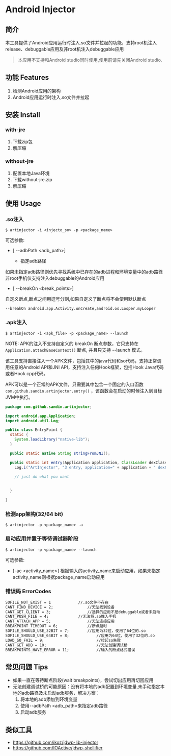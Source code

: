 # Android Injector

## 简介

本工具提供了Android应用运行时注入.so文件并拉起的功能，支持root机注入release、debuggable应用及非root机注入debuggable应用

> 本应用不支持和Android studio同时使用,使用前请先关闭Android studio.

## 功能 Features

1. 检测Android应用的架构
2. Android应用运行时注入.so文件并拉起

## 安装 Install

### with-jre

1. 下载zip包
2. 解压缩

### without-jre

1. 配置本地Java环境
2. 下载without-jre.zip
3. 解压缩

## 使用 Usage

### .so注入 
```
$ artinjector -i <injecto_so> -p <package_name>
```
可选参数:

- [ --adbPath <adb_path>]

  - 指定adb路径
  
如果未指定adb路径则优先寻找系统中已存在的adb进程和环境变量中的adb路径
非root手机仅支持注入debuggable的Android应用

- [ --breakOn <break_points>]

自定义断点,断点之间用逗号分割,如果自定义了断点将不会使用默认断点
```
--breakOn android.app.Activity.onCreate,android.os.Looper.myLooper
```


### .apk注入

```
$ artinjector -i <apk_file> -p <package_name> --launch
```

NOTE: APK的注入不支持自定义的 breakOn 断点参数，它只支持在 `Application.attachBaseContext()` 断点, 并且只支持 --launch 模式。

该工具支持直接注入一个APK文件，包括其中的java代码和so代码，支持正常调用任意的Android API和JNI API，支持注入任何Hook框架，包括Hook Java代码或者Hook cpp代码。

APK可以是一个正常的APK文件，只需要其中包含一个固定的入口函数 `com.github.sandin.artinjector.entry()` ，该函数会在启动的时候注入到目标JVM中执行。

```java
package com.github.sandin.artinjector;

import android.app.Application;
import android.util.Log;

public class EntryPoint {
  static {
    System.loadLibrary("native-lib");
  }

  public static native String stringFromJNI();

  public static int entry(Application application, ClassLoader dexClassLoader, ClassLoader originClassLoader) {
    Log.i("ArtInjector", "3 entry, application=" + application + " dexClassLoader=" + dexClassLoader + ", originClassLoader=" + originClassLoader);
    
    // just do what you want

      
  }

}
```


### 检测app架构(32/64 bit)
```
$ artinjector -p <package_name> -a
```



### 启动应用并置于等待调试器阶段

```
$ artinjector -p <package_name> --launch
```

可选参数:

- [-ac  <activity_name>] 根据输入的activity_name来启动应用，如果未指定activity_name则根据package_name启动应用

### 错误码 ErrorCodes

```markdown
SOFILE_NOT_EXIST = 1 		 	//.so文件不存在
CANT_FIND_DEVICE = 2;	    		//无法找到设备
CANT_GET_CLIENT = 3;		    	//选择的应用不是debuggable或者未启动
CANT_PUSH_FILE = 4;	        	//无法将.so推入手机
CANT_ATTACH_APP = 5;		        //无法连接应用
BREAKPOINT_TIMEOUT = 6; 	        //断点超时
SOFILE_SHOULD_USE_32BIT = 7; 		//应用为32位，使用了64位的.so
SOFILE_SHOULD_USE_64BIT = 8;            //应用为64位，使用了32位的.so
LOAD_SO_FAIL = 9;                       //拉起so失败
CANT_GET_ADB = 10;                      //无法创建调试桥
BREAKPOINTS_HAVE_ERROR = 11;            //输入的断点格式错误
```

## 常见问题 Tips
* 如果一直在等待断点阶段(wait breakpoints)，尝试切出应用再切回应用
* 无法创建调试桥的可能原因：没有将本地的adb配置到环境变量,未手动指定本地的adb路径及未启动adb服务，解决方案：
  1. 将本地的adb添加到环境变量
  2. 使用--adbPath <adb_path>来指定adb路径
  3. 启动adb服务
  
## 类似工具
* https://github.com/ikoz/jdwp-lib-injector
* https://github.com/IOActive/jdwp-shellifier
